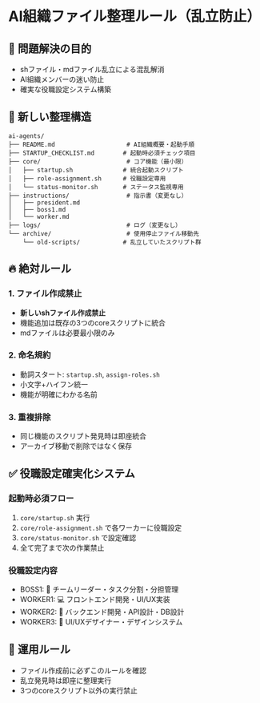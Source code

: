 # AI組織ファイル整理ルール（乱立防止）

## 🎯 問題解決の目的
- shファイル・mdファイル乱立による混乱解消
- AI組織メンバーの迷い防止
- 確実な役職設定システム構築

## 📁 新しい整理構造

```
ai-agents/
├── README.md                    # AI組織概要・起動手順
├── STARTUP_CHECKLIST.md        # 起動時必須チェック項目
├── core/                        # コア機能（最小限）
│   ├── startup.sh              # 統合起動スクリプト
│   ├── role-assignment.sh      # 役職設定専用
│   └── status-monitor.sh       # ステータス監視専用
├── instructions/                # 指示書（変更なし）
│   ├── president.md
│   ├── boss1.md
│   └── worker.md
├── logs/                        # ログ（変更なし）
└── archive/                     # 使用停止ファイル移動先
    └── old-scripts/            # 乱立していたスクリプト群
```

## 🔥 絶対ルール

### 1. ファイル作成禁止
- **新しいshファイル作成禁止**
- 機能追加は既存の3つのcoreスクリプトに統合
- mdファイルは必要最小限のみ

### 2. 命名規約
- 動詞スタート: `startup.sh`, `assign-roles.sh`
- 小文字+ハイフン統一
- 機能が明確にわかる名前

### 3. 重複排除
- 同じ機能のスクリプト発見時は即座統合
- アーカイブ移動で削除ではなく保存

## ✅ 役職設定確実化システム

### 起動時必須フロー
1. `core/startup.sh` 実行
2. `core/role-assignment.sh` で各ワーカーに役職設定
3. `core/status-monitor.sh` で設定確認
4. 全て完了まで次の作業禁止

### 役職設定内容
- BOSS1: 👔 チームリーダー・タスク分割・分担管理
- WORKER1: 💻 フロントエンド開発・UI/UX実装
- WORKER2: 🔧 バックエンド開発・API設計・DB設計
- WORKER3: 🎨 UI/UXデザイナー・デザインシステム

## 🚨 運用ルール
- ファイル作成前に必ずこのルールを確認
- 乱立発見時は即座に整理実行
- 3つのcoreスクリプト以外の実行禁止